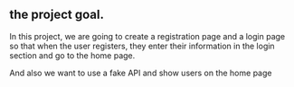 ## the project goal.

In this project, we are going to create a registration page and a login page so that when the user registers, they enter their information in the login section and go to the home page.

And also we want to use a fake API and show users on the home page
